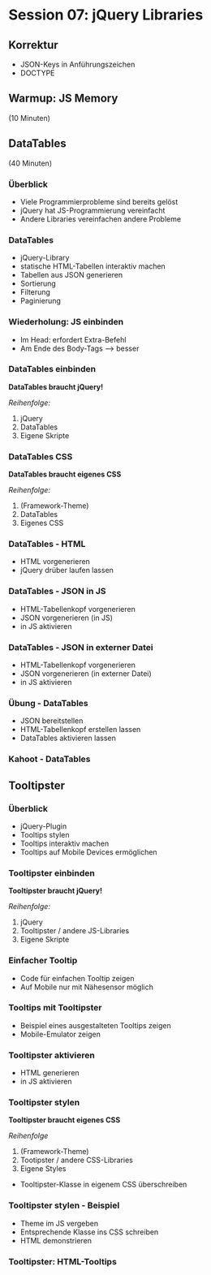 # Session 07: jQuery Libraries

## Korrektur

* JSON-Keys in Anführungszeichen
* DOCTYPE

## Warmup: JS Memory

(10 Minuten) 

## DataTables

(40 Minuten)

### Überblick

* Viele Programmierprobleme sind bereits gelöst
* jQuery hat JS-Programmierung vereinfacht
* Andere Libraries vereinfachen andere Probleme

### DataTables

* jQuery-Library 
* statische HTML-Tabellen interaktiv machen
* Tabellen aus JSON generieren
* Sortierung
* Filterung
* Paginierung

### Wiederholung: JS einbinden

* Im Head: erfordert Extra-Befehl
* Am Ende des Body-Tags --> besser

### DataTables einbinden

**DataTables braucht jQuery!**

*Reihenfolge:*
1. jQuery
2. DataTables
3. Eigene Skripte

### DataTables CSS

**DataTables braucht eigenes CSS**

*Reihenfolge:*
1. (Framework-Theme)
2. DataTables
3. Eigenes CSS

### DataTables - HTML

* HTML vorgenerieren
* jQuery drüber laufen lassen

### DataTables - JSON in JS

* HTML-Tabellenkopf vorgenerieren
* JSON vorgenerieren (in JS)
* in JS aktivieren

### DataTables - JSON in externer Datei

* HTML-Tabellenkopf vorgenerieren
* JSON vorgenerieren (in externer Datei)
* in JS aktivieren

### Übung - DataTables 

* JSON bereitstellen
* HTML-Tabellenkopf erstellen lassen
* DataTables aktivieren lassen

### Kahoot - DataTables


## Tooltipster

### Überblick

* jQuery-Plugin
* Tooltips stylen
* Tooltips interaktiv machen
* Tooltips auf Mobile Devices ermöglichen

### Tooltipster einbinden

**Tooltipster braucht jQuery!**

*Reihenfolge:*
1. jQuery
2. Tooltipster / andere JS-Libraries
3. Eigene Skripte

### Einfacher Tooltip

* Code für einfachen Tooltip zeigen
* Auf Mobile nur mit Nähesensor möglich

### Tooltips mit Tooltipster

* Beispiel eines ausgestalteten Tooltips zeigen
* Mobile-Emulator zeigen

### Tooltipster aktivieren

* HTML generieren
* in JS aktivieren

### Tooltipster stylen

**Tooltipster braucht eigenes CSS**

*Reihenfolge*
1. (Framework-Theme)
2. Tootipster / andere CSS-Libraries
3. Eigene Styles

* Tooltipster-Klasse in eigenem CSS überschreiben

### Tooltipster stylen - Beispiel

* Theme im JS vergeben
* Entsprechende Klasse ins CSS schreiben
* HTML demonstrieren

### Tooltipster: HTML-Tooltips


